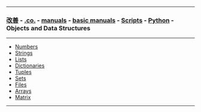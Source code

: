 

---

### [改善](https://github.com/ttltrk/0C/blob/master/README.MD) - [.co.](https://github.com/ttltrk/PRG/blob/master/CODING.MD) - [manuals](https://github.com/ttltrk/PRG/blob/master/MAN.MD) - [basic manuals](https://github.com/ttltrk/PRG/blob/master/MANUALS.MD) - [Scripts](https://github.com/ttltrk/PRG/blob/master/PY/DOC/SC/SC.MD) - [Python]() - Objects and Data Structures

---

* [Numbers](https://github.com/ttltrk/PRG/blob/master/PY/DOC/OPYM/01_OBJ_DS/NUMBERS/NUMBERS.MD)
* [Strings](https://github.com/ttltrk/PRG/blob/master/PY/DOC/OPYM/01_OBJ_DS/STRINGS/STRINGS.MD)
* [Lists](https://github.com/ttltrk/PRG/blob/master/PY/DOC/OPYM/01_OBJ_DS/LISTS/LISTS.MD)
* [Dictionaries](https://github.com/ttltrk/PRG/blob/master/PY/DOC/OPYM/01_OBJ_DS/DICT/DICTIONARIES.MD)
* [Tuples](https://github.com/ttltrk/PRG/blob/master/PY/DOC/OPYM/01_OBJ_DS/TUPLES/TUPLES.MD)
* [Sets](https://github.com/ttltrk/PRG/blob/master/PY/DOC/OPYM/01_OBJ_DS/SETS/SETS.MD)
* [Files](https://github.com/ttltrk/PRG/blob/master/PY/DOC/OPYM/01_OBJ_DS/FILES/FILES.MD)
* [Arrays]()
* [Matrix]()
  
---
